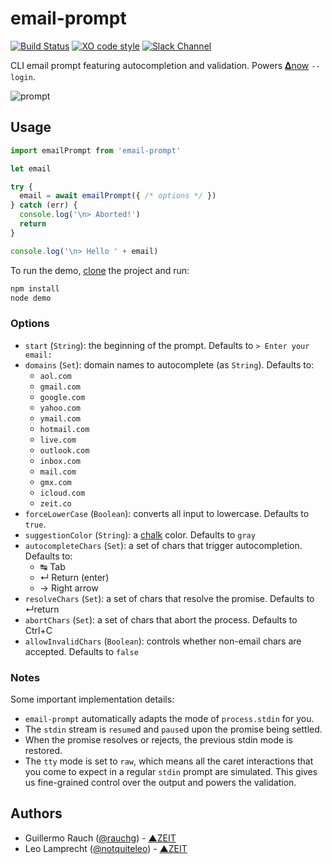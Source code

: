 # email-prompt

[![Build Status](https://travis-ci.org/zeit/email-prompt.svg?branch=master)](https://travis-ci.org/zeit/email-prompt)
[![XO code style](https://img.shields.io/badge/code_style-XO-5ed9c7.svg)](https://github.com/sindresorhus/xo)
[![Slack Channel](http://zeit-slackin.now.sh/badge.svg)](https://zeit.chat)

CLI email prompt featuring autocompletion and validation.
Powers [𝚫now](https://zeit.co/now) `--login`.

![prompt](https://cloud.githubusercontent.com/assets/13041/15456597/36b76246-202a-11e6-99e8-3839514bed57.gif)

## Usage

```js
import emailPrompt from 'email-prompt'

let email

try {
  email = await emailPrompt({ /* options */ })
} catch (err) {
  console.log('\n> Aborted!')
  return
}

console.log('\n> Hello ' + email)
```

To run the demo, [clone](https://help.github.com/articles/cloning-a-repository/) the project and run:

```bash
npm install
node demo
```

### Options

- `start` (`String`): the beginning of the prompt. Defaults to `> Enter your email: `
- `domains` (`Set`): domain names to autocomplete (as `String`). Defaults to:
  - `aol.com`
  - `gmail.com`
  - `google.com`
  - `yahoo.com`
  - `ymail.com`
  - `hotmail.com`
  - `live.com`
  - `outlook.com`
  - `inbox.com`
  - `mail.com`
  - `gmx.com`
  - `icloud.com`
  - `zeit.co`
- `forceLowerCase` (`Boolean`): converts all input to lowercase. Defaults to `true`.
- `suggestionColor` (`String`): a [chalk](https://github.com/chalk/chalk) color. Defaults to `gray`
- `autocompleteChars` (`Set`): a set of chars that trigger autocompletion. Defaults to:
  - ↹ Tab
  - ↵ Return (enter)
  - → Right arrow
- `resolveChars` (`Set`): a set of chars that resolve the promise. Defaults to ↵return
- `abortChars` (`Set`): a set of chars that abort the process. Defaults to Ctrl+C
- `allowInvalidChars` (`Boolean`): controls whether non-email chars are accepted. Defaults to `false`

### Notes

Some important implementation details:
- `email-prompt` automatically adapts the mode of `process.stdin` for you.
- The `stdin` stream is `resume`d and `pause`d upon the promise being
  settled.
- When the promise resolves or rejects, the previous stdin mode is restored.
- The `tty` mode is set to `raw`, which means all the caret interactions
  that you come to expect in a regular `stdin` prompt are simulated.
  This gives us fine-grained control over the output and powers the
  validation.

## Authors

- Guillermo Rauch ([@rauchg](https://twitter.com/rauchg)) - [▲ZEIT](https://zeit.co)
- Leo Lamprecht ([@notquiteleo](https://twitter.com/notquiteleo)) - [▲ZEIT](https://zeit.co)

